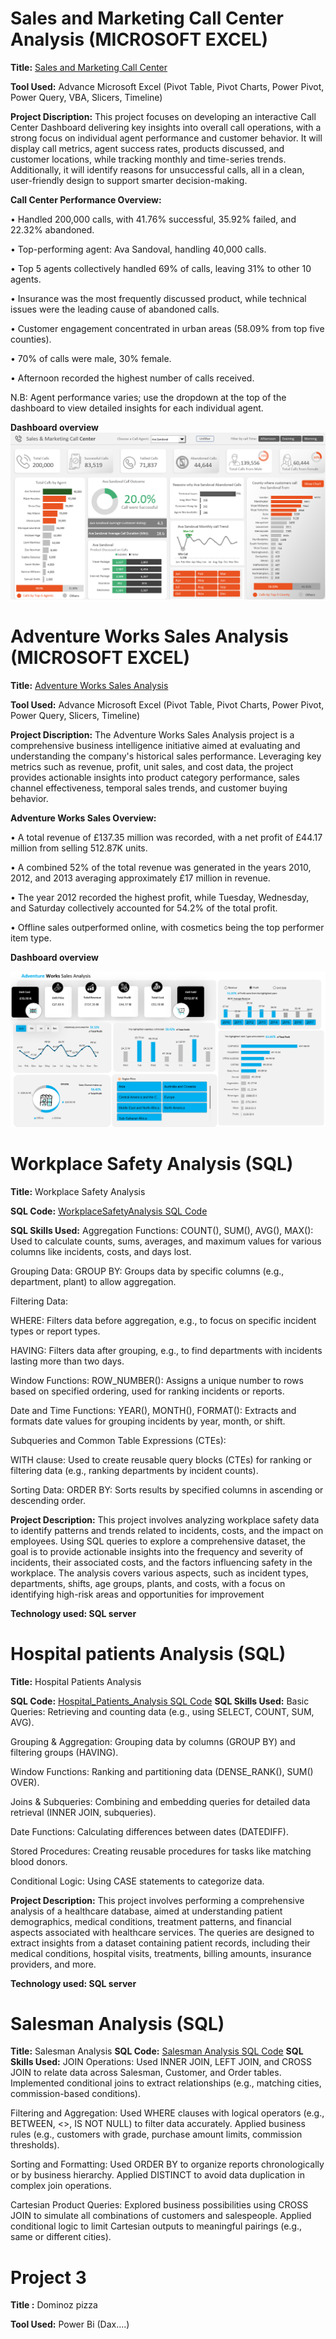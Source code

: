 # Sales and Marketing Call Center Analysis (MICROSOFT EXCEL)
**Title:** [Sales and Marketing Call Center](https://github.com/eocreates/eocreates.github.io/blob/main/Callcentersales.xlsb)

**Tool Used:** Advance Microsoft Excel (Pivot Table, Pivot Charts, Power Pivot, Power Query, VBA, Slicers, Timeline)

**Project Discription:**  This project focuses on developing an interactive Call Center Dashboard delivering key insights into overall call operations, with a strong focus on individual agent performance and customer behavior. It will display call metrics, agent success rates, products discussed, and customer locations, while tracking monthly and time-series trends. Additionally, it will identify reasons for unsuccessful calls, all in a clean, user-friendly design to support smarter decision-making.

**Call Center Performance Overview:**

• Handled 200,000 calls, with 41.76% successful, 35.92% failed, and 22.32% abandoned.

• Top-performing agent: Ava Sandoval, handling 40,000 calls.

• Top 5 agents collectively handled 69% of calls, leaving 31% to other 10 agents.

• Insurance was the most frequently discussed product, while technical issues were the leading cause of abandoned calls.

• Customer engagement concentrated in urban areas (58.09% from top five counties).

• 70% of calls were male, 30% female.

• Afternoon recorded the highest number of calls received.

N.B: Agent performance varies; use the dropdown at the top of the dashboard to view detailed insights for each individual agent.

**Dashboard overview**
![Sales](Sales.png)



# Adventure Works Sales Analysis (MICROSOFT EXCEL)
**Title:** [Adventure Works Sales Analysis](https://github.com/eocreates/eocreates.github.io/blob/main/Adventure%20Works.xlsx)

**Tool Used:** Advance Microsoft Excel (Pivot Table, Pivot Charts, Power Pivot, Power Query, Slicers, Timeline)

**Project Discription:**  The Adventure Works Sales Analysis project is a comprehensive business intelligence initiative aimed at evaluating and understanding the company's historical sales performance. Leveraging key metrics such as revenue, profit, unit sales, and cost data, the project provides actionable insights into product category performance, sales channel effectiveness, temporal sales trends, and customer buying behavior.

**Adventure Works Sales  Overview:**

• A total revenue of £137.35 million was recorded, with a net profit of £44.17 million from selling 512.87K units.

• A combined 52% of the total revenue was generated in the years 2010, 2012, and 2013 averaging approximately £17 million in revenue.

• The year 2012 recorded the highest profit, while Tuesday, Wednesday, and Saturday collectively accounted for 54.2% of the total profit.

• Offline sales outperformed online, with cosmetics being the top performer item type.


**Dashboard overview**

![ADVN](ADVN.png)



# Workplace Safety Analysis (SQL)
**Title:** Workplace Safety Analysis

**SQL Code:** [WorkplaceSafetyAnalysis SQL Code](https://github.com/eocreates/eocreates.github.io/blob/main/WORKPLACE%20SAFETY%20DATA.sql)

**SQL Skills Used:** Aggregation Functions: COUNT(), SUM(), AVG(), MAX(): Used to calculate counts, sums, averages, and maximum values for various columns like incidents, costs, and days lost.

Grouping Data: GROUP BY: Groups data by specific columns (e.g., department, plant) to allow aggregation.

Filtering Data:

WHERE: Filters data before aggregation, e.g., to focus on specific incident types or report types.

HAVING: Filters data after grouping, e.g., to find departments with incidents lasting more than two days.

Window Functions: ROW_NUMBER(): Assigns a unique number to rows based on specified ordering, used for ranking incidents or reports.

Date and Time Functions: YEAR(), MONTH(), FORMAT(): Extracts and formats date values for grouping incidents by year, month, or shift.

Subqueries and Common Table Expressions (CTEs):

WITH clause: Used to create reusable query blocks (CTEs) for ranking or filtering data (e.g., ranking departments by incident counts).

Sorting Data: ORDER BY: Sorts results by specified columns in ascending or descending order.

**Project Description:** This project involves analyzing workplace safety data to identify patterns and trends related to incidents, costs, and the impact on employees. Using SQL queries to explore a comprehensive dataset, the goal is to provide actionable insights into the frequency and severity of incidents, their associated costs, and the factors influencing safety in the workplace. The analysis covers various aspects, such as incident types, departments, shifts, age groups, plants, and costs, with a focus on identifying high-risk areas and opportunities for improvement

**Technology used: SQL server**


# Hospital patients Analysis (SQL)
**Title:** Hospital Patients Analysis

**SQL Code:** [Hospital_Patients_Analysis SQL Code](https://github.com/eocreates/eocreates.github.io/blob/main/Hospital%20Patient%20Analysis.sql)
**SQL Skills Used:**  Basic Queries: Retrieving and counting data (e.g., using SELECT, COUNT, SUM, AVG).

Grouping & Aggregation: Grouping data by columns (GROUP BY) and filtering groups (HAVING).

Window Functions: Ranking and partitioning data (DENSE_RANK(), SUM() OVER).

Joins & Subqueries: Combining and embedding queries for detailed data retrieval (INNER JOIN, subqueries).

Date Functions: Calculating differences between dates (DATEDIFF).

Stored Procedures: Creating reusable procedures for tasks like matching blood donors.

Conditional Logic: Using CASE statements to categorize data.

**Project Description:** This project involves performing a comprehensive analysis of a healthcare database, aimed at understanding patient demographics, medical conditions, treatment patterns, and financial aspects associated with healthcare services. The queries are designed to extract insights from a dataset containing patient records, including their medical conditions, hospital visits, treatments, billing amounts, insurance providers, and more.

**Technology used: SQL server**

# Salesman Analysis (SQL)
**Title:** Salesman Analysis
**SQL Code:** [Salesman Analysis SQL Code](https://github.com/eocreates/eocreates.github.io/blob/main/Salesjoins.sql)
**SQL Skills Used:** JOIN Operations: Used INNER JOIN, LEFT JOIN, and CROSS JOIN to relate data across Salesman, Customer, and Order tables. Implemented conditional joins to extract relationships (e.g., matching cities, commission-based conditions).

Filtering and Aggregation: Used WHERE clauses with logical operators (e.g., BETWEEN, <>, IS NOT NULL) to filter data accurately. Applied business rules (e.g., customers with grade, purchase amount limits, commission thresholds).

Sorting and Formatting: Used ORDER BY to organize reports chronologically or by business hierarchy. Applied DISTINCT to avoid data duplication in complex join operations.

Cartesian Product Queries: Explored business possibilities using CROSS JOIN to simulate all combinations of customers and salespeople. Applied conditional logic to limit Cartesian outputs to meaningful pairings (e.g., same or different cities).

# Project 3

**Title :** Dominoz pizza

**Tool Used:** Power Bi (Dax....)






